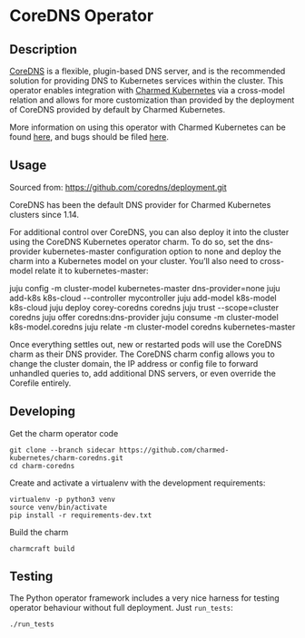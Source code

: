 # CoreDNS Operator

## Description

[CoreDNS][] is a flexible, plugin-based DNS server, and is the recommended
solution for providing DNS to Kubernetes services within the cluster.
This operator enables integration with [Charmed Kubernetes][] via a
cross-model relation and allows for more customization than provided by the
deployment of CoreDNS provided by default by Charmed Kubernetes.

More information on using this operator with Charmed Kubernetes can be found
[here](https://ubuntu.com/kubernetes/docs/cdk-addons#coredns), and bugs should
be filed [here](https://bugs.launchpad.net/charmed-kubernetes).

## Usage

Sourced from: https://github.com/coredns/deployment.git

CoreDNS has been the default DNS provider for Charmed Kubernetes clusters
since 1.14.

For additional control over CoreDNS, you can also deploy it into the cluster
using the CoreDNS Kubernetes operator charm. To do so, set the dns-provider
kubernetes-master configuration option to none and deploy the charm into a
Kubernetes model on your cluster. You’ll also need to cross-model relate it
to kubernetes-master:

juju config -m cluster-model kubernetes-master dns-provider=none
juju add-k8s k8s-cloud --controller mycontroller
juju add-model k8s-model k8s-cloud
juju deploy corey-coredns coredns
juju trust --scope=cluster coredns
juju offer coredns:dns-provider
juju consume -m cluster-model k8s-model.coredns
juju relate -m cluster-model coredns kubernetes-master

Once everything settles out, new or restarted pods will use the CoreDNS charm
as their DNS provider. The CoreDNS charm config allows you to change the
cluster domain, the IP address or config file to forward unhandled queries
to, add additional DNS servers, or even override the Corefile entirely.

## Developing

Get the charm operator code

    git clone --branch sidecar https://github.com/charmed-kubernetes/charm-coredns.git
    cd charm-coredns

Create and activate a virtualenv with the development requirements:

    virtualenv -p python3 venv
    source venv/bin/activate
    pip install -r requirements-dev.txt

Build the charm

    charmcraft build

## Testing

The Python operator framework includes a very nice harness for testing
operator behaviour without full deployment. Just `run_tests`:

    ./run_tests

[CoreDNS]: https://coredns.io/
[Charmed Kubernetes]: https://ubuntu.com/kubernetes/docs
